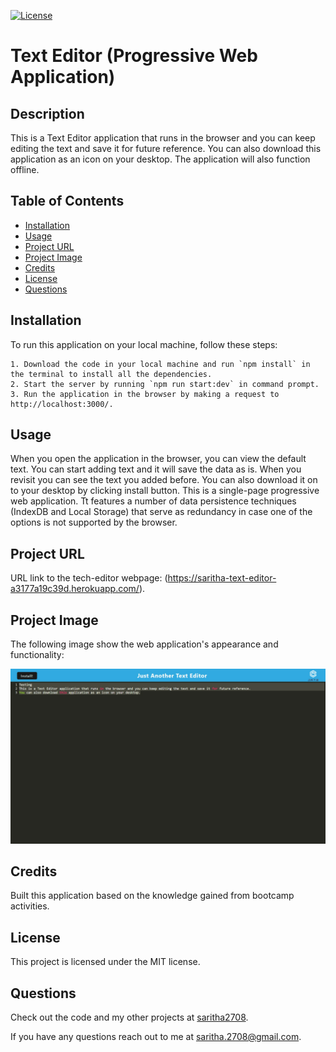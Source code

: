 
  [![License](https://img.shields.io/badge/License-MIT-yellow.svg)](https://opensource.org/licenses/MIT)
  # Text Editor (Progressive Web Application)


  ## Description

  This is a Text Editor application that runs in the browser and you can keep editing the text and save it for future reference. You can also download this application as an icon on your desktop. The application will also function offline.

  ## Table of Contents

  * [Installation](#installation)
  * [Usage](#usage)
  * [Project URL](#project-url)
  * [Project Image](#project-image)
  * [Credits](#credits)
  * [License](#license)
  * [Questions](#questions)
  
  ## Installation

  To run this application on your local machine, follow these steps:

    1. Download the code in your local machine and run `npm install` in the terminal to install all the dependencies.
    2. Start the server by running `npm run start:dev` in command prompt.
    3. Run the application in the browser by making a request to http://localhost:3000/.  

  ## Usage

  When you open the application in the browser, you can view the default text. You can start adding text and it will save the data as is. When you revisit you can see the text you added before. You can also download it on to your desktop by clicking install button. This is a single-page progressive web application. Tt features a number of data persistence techniques (IndexDB and Local Storage) that serve as redundancy in case one of the options is not supported by the browser.
  

  ## Project URL

  URL link to the tech-editor webpage:
  (https://saritha-text-editor-a3177a19c39d.herokuapp.com/).


  ## Project Image
  
  The following image show the web application's appearance and functionality:

  ![Contains links to Home, Dashboard and Login in the navbar. The blogs are rendered on the homepage](./client/src/images/text-editor.png)

  ## Credits

  Built this application based on the knowledge gained from bootcamp activities.

  ## License

  This project is licensed under the MIT license.

  ## Questions

   Check out the code and my other projects at [saritha2708](https://github.com/saritha2708).
   
   If you have any questions reach out to me at [saritha.2708@gmail.com](mailto:saritha.2708@gmail.com).

  